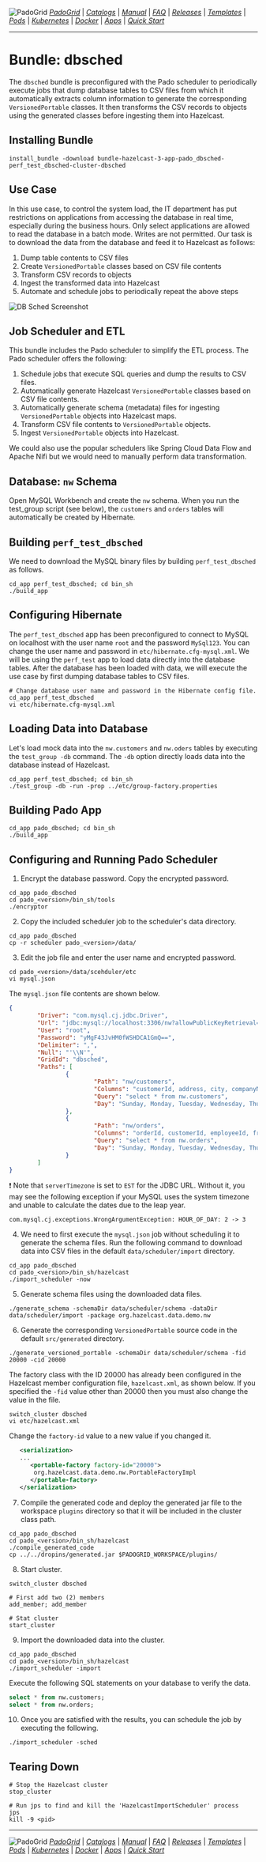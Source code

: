 ![PadoGrid](https://github.com/padogrid/padogrid/raw/develop/images/padogrid-3d-16x16.png) [*PadoGrid*](https://github.com/padogrid) | [*Catalogs*](https://github.com/padogrid/catalog-bundles/blob/master/all-catalog.md) | [*Manual*](https://github.com/padogrid/padogrid/wiki) | [*FAQ*](https://github.com/padogrid/padogrid/wiki/faq) | [*Releases*](https://github.com/padogrid/padogrid/releases) | [*Templates*](https://github.com/padogrid/padogrid/wiki/Using-Bundle-Templates) | [*Pods*](https://github.com/padogrid/padogrid/wiki/Understanding-Padogrid-Pods) | [*Kubernetes*](https://github.com/padogrid/padogrid/wiki/Kubernetes) | [*Docker*](https://github.com/padogrid/padogrid/wiki/Docker) | [*Apps*](https://github.com/padogrid/padogrid/wiki/Apps) | [*Quick Start*](https://github.com/padogrid/padogrid/wiki/Quick-Start)

---
# Bundle: dbsched

The `dbsched` bundle is preconfigured with the Pado scheduler to periodically execute jobs that dump database tables to CSV files from which it automatically extracts column information to generate the corresponding `VersionedPortable` classes. It then transforms the CSV records to objects using the generated classes before ingesting them into Hazelcast.

## Installing Bundle

```console
install_bundle -download bundle-hazelcast-3-app-pado_dbsched-perf_test_dbsched-cluster-dbsched
```

## Use Case

In this use case, to control the system load, the IT department has put restrictions on applications from accessing the database in real time, especially during the business hours. Only select applications are allowed to read the database in a batch mode. Writes are not permitted. Our task is to download the data from the database and feed it to Hazelcast as follows:

1. Dump table contents to CSV files
2. Create `VersionedPortable` classes based on CSV file contents
3. Transform CSV records to objects
4. Ingest the transformed data into Hazelcast
5. Automate and schedule jobs to periodically repeat the above steps

![DB Sched Screenshot](/images/db-sched.png)

## Job Scheduler and ETL

This bundle includes the Pado scheduler to simplify the ETL process. The Pado scheduler offers the following:

1. Schedule jobs that execute SQL queries and dump the results to CSV files.
2. Automatically generate Hazelcast `VersionedPortable` classes based on CSV file contents.
3. Automatically generate schema (metadata) files for ingesting `VersionedPortable` objects into Hazelcast maps.
4. Transform CSV file contents to `VersionedPortable` objects.
5. Ingest `VersionedPortable` objects into Hazelcast.

We could also use the popular schedulers like Spring Cloud Data Flow and Apache Nifi but we would need to manually perform data transformation.

## Database: `nw` Schema

Open MySQL Workbench and create the `nw` schema. When you run the test_group script (see below), the `customers` and `orders` tables will automatically be created by Hibernate.

## Building `perf_test_dbsched`

We need to download the MySQL binary files by building `perf_test_dbsched` as follows.

```console
cd_app perf_test_dbsched; cd bin_sh
./build_app
```

## Configuring Hibernate

The `perf_test_dbsched` app has been preconfigured to connect to MySQL on localhost with the user name `root` and the password `MySql123`. You can change the user name and password in `etc/hibernate.cfg-mysql.xml`.
We will be using the `perf_test` app to load data directly into the database tables. After the database has been loaded with data, we will execute the use case by first dumping database tables to CSV files.

```console
# Change database user name and password in the Hibernate config file.
cd_app perf_test_dbsched
vi etc/hibernate.cfg-mysql.xml
```

## Loading Data into Database

Let's load mock data into the `nw.customers` and `nw.oders` tables by executing the `test_group -db` command. The `-db` option directly loads data into the database instead of Hazelcast.

```console
cd_app perf_test_dbsched; cd bin_sh
./test_group -db -run -prop ../etc/group-factory.properties
```

## Building Pado App

```console
cd_app pado_dbsched; cd bin_sh
./build_app
```

## Configuring and Running Pado Scheduler

1. Encrypt the database password. Copy the encrypted password.

```console
cd_app pado_dbsched
cd pado_<version>/bin_sh/tools
./encryptor
```

2. Copy the included scheduler job to the scheduler's data directory.

```console
cd_app pado_dbsched
cp -r scheduler pado_<version>/data/
```

3. Edit the job file and enter the user name and encrypted password.

```console
cd pado_<version>/data/scehduler/etc
vi mysql.json
```

The `mysql.json` file contents are shown below.

```json
{
        "Driver": "com.mysql.cj.jdbc.Driver",
        "Url": "jdbc:mysql://localhost:3306/nw?allowPublicKeyRetrieval=true&serverTimezone=EST",
        "User": "root",
        "Password": "yMgF43JvHM0fWSHDCA1GmQ==",
        "Delimiter": ",",
        "Null": "'\\N'",
        "GridId": "dbsched",
        "Paths": [
                {
                        "Path": "nw/customers",
                        "Columns": "customerId, address, city, companyName, contactName, contactTitle, country, fax, phone, postalCode, region",
                        "Query": "select * from nw.customers",
                        "Day": "Sunday, Monday, Tuesday, Wednesday, Thursday, Friday, Saturday",                                "Time": "00:00:00"
                },
                {
                        "Path": "nw/orders",
                        "Columns": "orderId, customerId, employeeId, freight, orderDate, requiredDate, shipAddress, shipCity, shipCountry, shipName, shipPostalCode, shipRegion, shipVia, shippedDate",
                        "Query": "select * from nw.orders",
                        "Day": "Sunday, Monday, Tuesday, Wednesday, Thursday, Friday, Saturday",                                "Time": "00:00:00, 01:00:00, 02:00:00, 03:00:00, 04:00:00, 05:00:00, 06:00:00, 07:00:00, 08:00:00, 09:00:00, 10:00:00, 11:00:00, 12:00:00, 13:00:00, 14:00:00, 15:00:00, 16:00:00, 17:00:00, 18:00:00, 19:00:00, 20:00:00, 21:00:00, 22:00:00, 23:00:00"
                }
        ]
}
```

:exclamation: Note that `serverTimezone` is set to `EST` for the JDBC URL. Without it, you may see the following exception if your MySQL uses the system timezone and unable to calculate the dates due to the leap year.

```console
com.mysql.cj.exceptions.WrongArgumentException: HOUR_OF_DAY: 2 -> 3
```

4. We need to first execute the `mysql.json` job without scheduling it to generate the schema files. Run the following command to download data into CSV files in the default `data/scheduler/import` directory.

```console
cd_app pado_dbsched
cd pado_<version>/bin_sh/hazelcast
./import_scheduler -now
```

5. Generate schema files using the downloaded data files.

```console
./generate_schema -schemaDir data/scheduler/schema -dataDir data/scheduler/import -package org.hazelcast.data.demo.nw
```

6. Generate the corresponding `VersionedPortable` source code in the default `src/generated` directory.

```console
./generate_versioned_portable -schemaDir data/scheduler/schema -fid 20000 -cid 20000
```

The factory class with the ID 20000 has already been configured in the Hazelcast member configuration file, `hazelcast.xml`, as shown below. If you specified the `-fid` value other than 20000 then you must also change the value in the file.

```console
switch_cluster dbsched
vi etc/hazelcast.xml
```

Change the `factory-id` value to a new value if you changed it.

```xml
   <serialization>
   ...
      <portable-factory factory-id="20000">
       org.hazelcast.data.demo.nw.PortableFactoryImpl
      </portable-factory>
   </serialization>
```

7. Compile the generated code and deploy the generated jar file to the workspace `plugins` directory so that it will be included in the cluster class path.

```console
cd_app pado_dbsched
cd pado_<version>/bin_sh/hazelcast
./compile_generated_code
cp ../../dropins/generated.jar $PADOGRID_WORKSPACE/plugins/
```

8. Start cluster.

```console
switch_cluster dbsched

# First add two (2) members
add_member; add_member

# Stat cluster
start_cluster
```

9. Import the downloaded data into the cluster.

```console
cd_app pado_dbsched
cd pado_<version>/bin_sh/hazelcast
./import_scheduler -import
```

Execute the following SQL statements on your database to verify the data.

```sql
select * from nw.customers;
select * from nw.orders;
```

10. Once you are satisfied with the results, you can schedule the job by executing the following.

```console
./import_scheduler -sched
```

## Tearing Down

```console
# Stop the Hazelcast cluster
stop_cluster

# Run jps to find and kill the 'HazelcastImportScheduler' process
jps
kill -9 <pid>
```

---

![PadoGrid](https://github.com/padogrid/padogrid/raw/develop/images/padogrid-3d-16x16.png) [*PadoGrid*](https://github.com/padogrid) | [*Catalogs*](https://github.com/padogrid/catalog-bundles/blob/master/all-catalog.md) | [*Manual*](https://github.com/padogrid/padogrid/wiki) | [*FAQ*](https://github.com/padogrid/padogrid/wiki/faq) | [*Releases*](https://github.com/padogrid/padogrid/releases) | [*Templates*](https://github.com/padogrid/padogrid/wiki/Using-Bundle-Templates) | [*Pods*](https://github.com/padogrid/padogrid/wiki/Understanding-Padogrid-Pods) | [*Kubernetes*](https://github.com/padogrid/padogrid/wiki/Kubernetes) | [*Docker*](https://github.com/padogrid/padogrid/wiki/Docker) | [*Apps*](https://github.com/padogrid/padogrid/wiki/Apps) | [*Quick Start*](https://github.com/padogrid/padogrid/wiki/Quick-Start)
